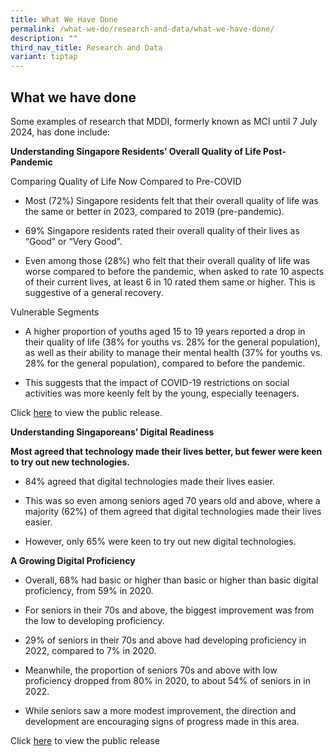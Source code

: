 ```yaml
---
title: What We Have Done
permalink: /what-we-do/research-and-data/what-we-have-done/
description: ""
third_nav_title: Research and Data
variant: tiptap
---
```

<h2>What we have done</h2>
<p>Some examples of research that MDDI, formerly known as MCI until 7 July
2024, has done include:</p>
<p><strong>Understanding Singapore Residents’ Overall Quality of Life Post- Pandemic</strong>
</p>
<p>Comparing Quality of Life Now Compared to Pre-COVID</p>
<ul data-tight="true" class="tight">
<li>
<p>Most (72%) Singapore residents felt that their overall quality of life
was the same or better in 2023, compared to 2019 (pre-pandemic).</p>
</li>
<li>
<p>69% Singapore residents rated their overall quality of their lives as
“Good” or “Very Good”.</p>
</li>
<li>
<p>Even among those (28%) who felt that their overall quality of life was
worse compared to before the pandemic, when asked to rate 10 aspects of
their current lives, at least 6 in 10 rated them same or higher. This is
suggestive of a general recovery.</p>
</li>
</ul>
<p>Vulnerable Segments</p>
<ul data-tight="true" class="tight">
<li>
<p>A higher proportion of youths aged 15 to 19 years reported a drop in their
quality of life (38% for youths vs. 28% for the general population), as
well as their ability to manage their mental health (37% for youths vs.
28% for the general population), compared to before the pandemic.</p>
</li>
<li>
<p>This suggests that the impact of COVID-19 restrictions on social activities
was more keenly felt by the young, especially teenagers.</p>
</li>
</ul>
<p>Click <a href="/media-centre/press-releases/7-in-10-sg-residents-positive-overall-quality-of-life-post-pandemic/" rel="noopener noreferrer nofollow" target="_blank">here</a> to
view the public release.</p>
<p><strong>Understanding Singaporeans’ Digital Readiness</strong>
</p>
<p><strong>Most agreed that technology made their lives better, but fewer were keen to try out new technologies.</strong>
</p>
<ul data-tight="true" class="tight">
<li>
<p>84% agreed that digital technologies made their lives easier.</p>
</li>
<li>
<p>This was so even among seniors aged 70 years old and above, where a majority
(62%) of them agreed that digital technologies made their lives easier.</p>
</li>
<li>
<p>However, only 65% were keen to try out new digital technologies.</p>
</li>
</ul>
<p><strong>A Growing Digital Proficiency</strong>
</p>
<ul data-tight="true" class="tight">
<li>
<p>Overall, 68% had basic or higher than basic or higher than basic digital
proficiency, from 59% in 2020.</p>
</li>
<li>
<p>For seniors in their 70s and above, the biggest improvement was from the
low to developing proficiency.</p>
</li>
<li>
<p>29% of seniors in their 70s and above had developing proficiency in 2022,
compared to 7% in 2020.</p>
</li>
<li>
<p>Meanwhile, the proportion of seniors 70s and above with low proficiency
dropped from 80% in 2020, to about 54% of seniors in in 2022.</p>
</li>
<li>
<p>While seniors saw a more modest improvement, the direction and development
are encouraging signs of progress made in this area.</p>
</li>
</ul>
<p>Click <a href="/media-centre/speeches/speech-min-jo-teo-forwardsg-engagement-digitalincl" rel="noopener noreferrer nofollow" target="_blank">here</a> to
view the public release</p>